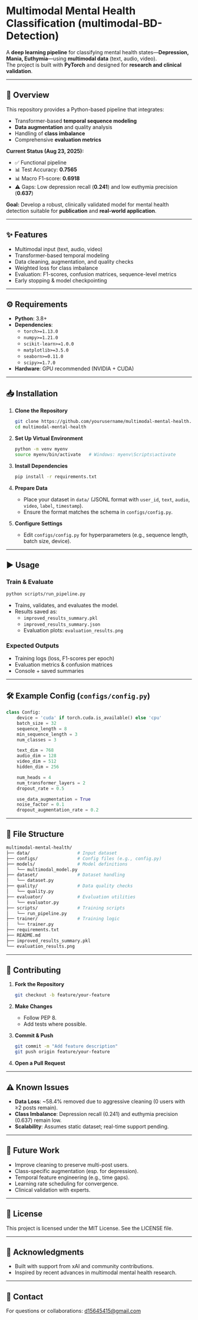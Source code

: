 # Multimodal Mental Health Classification (multimodal-BD-Detection)

A **deep learning pipeline** for classifying mental health states—**Depression, Mania, Euthymia**—using **multimodal data** (text, audio, video).  
The project is built with **PyTorch** and designed for **research and clinical validation**.

---

## 🚀 Overview
This repository provides a Python-based pipeline that integrates:
- Transformer-based **temporal sequence modeling**
- **Data augmentation** and quality analysis
- Handling of **class imbalance**
- Comprehensive **evaluation metrics**

**Current Status (Aug 23, 2025):**
- ✅ Functional pipeline
- 📊 Test Accuracy: **0.7565**
- 📊 Macro F1-score: **0.6918**
- ⚠️ Gaps: Low depression recall (**0.241**) and low euthymia precision (**0.637**)

**Goal:** Develop a robust, clinically validated model for mental health detection suitable for **publication** and **real-world application**.

---

## ✨ Features
- Multimodal input (text, audio, video)  
- Transformer-based temporal modeling  
- Data cleaning, augmentation, and quality checks  
- Weighted loss for class imbalance  
- Evaluation: F1-scores, confusion matrices, sequence-level metrics  
- Early stopping & model checkpointing  

---

## ⚙️ Requirements
- **Python**: 3.8+
- **Dependencies**:
  - `torch>=1.13.0`
  - `numpy>=1.21.0`
  - `scikit-learn>=1.0.0`
  - `matplotlib>=3.5.0`
  - `seaborn>=0.11.0`
  - `scipy>=1.7.0`
- **Hardware**: GPU recommended (NVIDIA + CUDA)

---

## 📥 Installation

1. **Clone the Repository**
   ```bash
   git clone https://github.com/yourusername/multimodal-mental-health.git
   cd multimodal-mental-health
   ```

2. **Set Up Virtual Environment**
   ```bash
   python -m venv myenv
   source myenv/bin/activate   # Windows: myenv\Scripts\activate
   ```

3. **Install Dependencies**
   ```bash
   pip install -r requirements.txt
   ```

4. **Prepare Data**
   - Place your dataset in `data/` (JSONL format with `user_id`, `text`, `audio`, `video`, `label`, `timestamp`).
   - Ensure the format matches the schema in `configs/config.py`.

5. **Configure Settings**
   - Edit `configs/config.py` for hyperparameters (e.g., sequence length, batch size, device).

---

## ▶️ Usage

### Train & Evaluate
```bash
python scripts/run_pipeline.py
```
- Trains, validates, and evaluates the model.
- Results saved as:
  - `improved_results_summary.pkl`
  - `improved_results_summary.json`
  - Evaluation plots: `evaluation_results.png`

### Expected Outputs
- Training logs (loss, F1-scores per epoch)
- Evaluation metrics & confusion matrices
- Console + saved summaries

---

## 🛠 Example Config (`configs/config.py`)
```python
class Config:
    device = 'cuda' if torch.cuda.is_available() else 'cpu'
    batch_size = 32
    sequence_length = 8
    min_sequence_length = 3
    num_classes = 3

    text_dim = 768
    audio_dim = 128
    video_dim = 512
    hidden_dim = 256

    num_heads = 4
    num_transformer_layers = 2
    dropout_rate = 0.5

    use_data_augmentation = True
    noise_factor = 0.1
    dropout_augmentation_rate = 0.2
```

---

## 📂 File Structure
```bash
multimodal-mental-health/
├── data/                  # Input dataset
├── configs/               # Config files (e.g., config.py)
├── models/                # Model definitions
│   └── multimodal_model.py
├── dataset/               # Dataset handling
│   └── dataset.py
├── quality/               # Data quality checks
│   └── quality.py
├── evaluator/             # Evaluation utilities
│   └── evaluator.py
├── scripts/               # Training scripts
│   └── run_pipeline.py
├── trainer/               # Training logic
│   └── trainer.py
├── requirements.txt
├── README.md
├── improved_results_summary.pkl
└── evaluation_results.png
```

---

## 🤝 Contributing

1. **Fork the Repository**
   ```bash
   git checkout -b feature/your-feature
   ```

2. **Make Changes**
   - Follow PEP 8.
   - Add tests where possible.

3. **Commit & Push**
   ```bash
   git commit -m "Add feature description"
   git push origin feature/your-feature
   ```

4. **Open a Pull Request**

---

## ⚠️ Known Issues
- **Data Loss**: ~58.4% removed due to aggressive cleaning (0 users with ≥2 posts remain).
- **Class Imbalance**: Depression recall (0.241) and euthymia precision (0.637) remain low.
- **Scalability**: Assumes static dataset; real-time support pending.

---

## 🔮 Future Work
- Improve cleaning to preserve multi-post users.
- Class-specific augmentation (esp. for depression).
- Temporal feature engineering (e.g., time gaps).
- Learning rate scheduling for convergence.
- Clinical validation with experts.

---

## 📜 License
This project is licensed under the MIT License. See the LICENSE file.

---

## 🙏 Acknowledgments
- Built with support from xAI and community contributions.
- Inspired by recent advances in multimodal mental health research.

---

## 📧 Contact
For questions or collaborations: d15645415@gmail.com